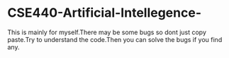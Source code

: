 # CSE440-Artificial-Intellegence-

This is mainly for myself.There may be some bugs so dont just copy paste.Try to understand the code.Then you can solve the bugs if you find any.
